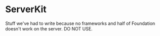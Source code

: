 # ServerKit

Stuff we've had to write because no frameworks and half of Foundation doesn't work on the server. DO NOT USE.
